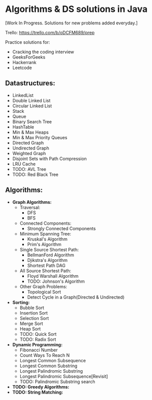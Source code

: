 # Algorithms & DS solutions in Java

[Work In Progress. Solutions for new problems added everyday.]

Trello: https://trello.com/b/oDCFM689/prep

Practice solutions for:

- Cracking the coding interview
- GeeksForGeeks
- Hackerrank
- Leetcode

Datastructures:
--------------
- LinkedList
- Double Linked List
- Circular Linked List
- Stack
- Queue
- Binary Search Tree
- HashTable
- Min & Max Heaps
- Min & Max Priority Queues
- Directed Graph
- Undirected Graph
- Weighted Graph
- Disjoint Sets with Path Compression
- LRU Cache
- TODO: AVL Tree
- TODO: Red Black Tree

Algorithms:
-----------
- **Graph Algorithms:**
  - Traversal:
    - DFS
    - BFS  
  - Connected Components:
    - Strongly Connected Components
  - Minimum Spanning Tree:
    - Kruskal's Algorithm
    - Prim's Algorithm
  - Single Source Shortest Path:
    - BellmanFord Algorithm
    - Djikstra's Algorithm
    - Shortest Path DAG
  - All Source Shortest Path:
    - Floyd Warshall Algorithm
    - TODO: Johnson's Algorithm
  - Other Graph Problems:
    - Topological Sort
    - Detect Cycle in a Graph(Directed & Undirected)
- **Sorting:**
  - Bubble Sort
  - Insertion Sort
  - Selection Sort
  - Merge Sort
  - Heap Sort
  - TODO: Quick Sort
  - TODO: Radix Sort
- **Dynamic Programming:**
  - Fibonacci Number
  - Count Ways To Reach N
  - Longest Common Subsequence
  - Longest Common Substring
  - Longest Palindromic Substring
  - Longest Palindromic Subsequence[Revisit]
  - TODO: Palindromic Substring search
- **TODO: Greedy Algorithms:**
- **TODO: String Matching:**
